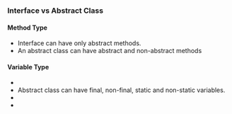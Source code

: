 ### Interface vs Abstract Class
#### Method Type
- Interface can have only abstract methods. 
- An abstract class can have abstract and non-abstract methods
#### Variable Type
- 
- Abstract class can have final, non-final, static and non-static variables. 
- 
- 
<!--stackedit_data:
eyJoaXN0b3J5IjpbLTYxMTQ5MzEyNywxNzk0OTY4NTIyXX0=
-->
